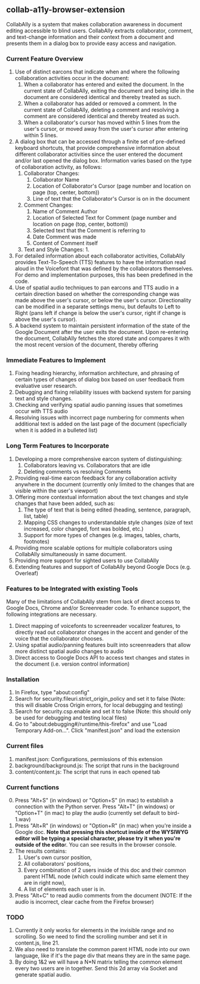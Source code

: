 ## collab-a11y-browser-extension

CollabAlly is a system that makes collaboration awareness in document editing accessible to blind users. CollabAlly extracts collaborator, comment, and text-change information and their context from a document and presents them in a dialog box to provide easy access and navigation.

### Current Feature Overview
1. Use of distinct earcons that indicate when and where the following collaboration activities occur in the document:
    1. When a collaborator has entered and exited the document. In the current state of CollabAlly, exiting the document and being idle in the document are considered identical and thereby treated as such.
    2. When a collaborator has added or removed a comment. In the current state of CollabAlly, deleting a comment and resolving a comment are considered identical and thereby treated as such.
    3. When a collaborator's cursor has moved within 5 lines from the user's cursor, or moved away from the user's cursor after entering within 5 lines.
2. A dialog box that can be accessed through a finite set of pre-defined keyboard shortcuts, that provide comprehensive information about different collaborator activities since the user entered the document and/or last opened the dialog box. Information varies based on the type of collaboration activity, as follows:
    1. Collaborator Changes:
        1. Collaborator Name
        2. Location of Collaborator's Cursor (page number and location on page (top, center, bottom))
        3. Line of text that the Collaborator's Cursor is on in the document
    2. Comment Changes:
        1. Name of Comment Author
        2. Location of Selected Text for Comment (page number and location on page (top, center, bottom))
        3. Selected text that the Comment is referring to
        4. Date Comment was made
        5. Content of Comment itself
    3. Text and Style Changes:
        1. 
3. For detailed information about each collaborator activities, CollabAlly provides Text-To-Speech (TTS) features to have the information read aloud in the Voicefont that was defined by the collaborators themselves. For demo and implementation purposes, this has been predefined in the code. 
4. Use of spatial audio techniques to pan earcons and TTS audio in a certain direction based on whether the corresponding change was made above the user's cursor, or below the user's cursor. Directionality can be modified in a separate settings menu, but defaults to Left to Right (pans left if change is below the user's cursor, right if change is above the user's cursor).
5. A backend system to maintain persistent information of the state of the Google Document after the user exits the document. Upon re-entering the document, CollabAlly fetches the stored state and compares it with the most recent version of the document, thereby offering 

### Immediate Features to Implement
1. Fixing heading hierarchy, information architecture, and phrasing of certain types of changes of dialog box based on user feedback from evaluative user research.
2. Debugging and fixing reliability issues with backend system for parsing text and style changes.
3. Checking and verifying spatial audio panning issues that sometimes occur with TTS audio
4. Resolving issues with incorrect page numbering for comments when additional text is added on the last page of the document (specficially when it is added in a bulleted list)

### Long Term Features to Incorporate
1. Developing a more comprehensive earcon system of distinguishing:
    1. Collaborators leaving vs. Collaborators that are idle
    2. Deleting comments vs resolving Comments
2. Providing real-time earcon feedback for any collaboration activity anywhere in the document (currently only limited to the changes that are visible within the user's viewport)
3. Offering more contextual information about the text changes and style changes that have been added, such as:
    1. The type of text that is being edited (heading, sentence, paragraph, list, table)
    2. Mapping CSS changes to understandable style changes (size of text increased, color changed, font was bolded, etc.)
    3. Support for more types of changes (e.g. images, tables, charts, footnotes)
4. Providing more scalable options for multiple collaborators using CollabAlly simultaneously in same document.
5. Providing more support for sighted users to use CollabAlly
6. Extending features and support of CollabAlly beyond Google Docs (e.g. Overleaf)

### Features to be Integrated with existing Tools
Many of the limitations of CollabAlly stem from lack of direct access to Google Docs, Chrome and/or Screenreader code. To enhance support, the following integrations are necessary.
1. Direct mapping of voicefonts to screenreader vocalizer features, to directly read out collaborator changes in the accent and gender of the voice that the collaborator chooses. 
2. Using spatial audio/panning features built into screenreaders that allow more distinct spatial audio changes to audio
3. Direct access to Google Docs API to access text changes and states in the document (i.e. version control information)

### Installation
1. In Firefox, type "about:config"
2. Search for security.fileuri.strict_origin_policy and set it to false (Note: this will disable Cross Origin errors, for local debugging and testing)
3. Search for security.csp.enable and set it to false (Note: this should only be used for debugging and testing local files)
4. Go to "about:debugging#/runtime/this-firefox" and use "Load Temporary Add-on...". Click "manifest.json" and load the extension

### Current files

1. manifest.json: Configurations, permissions of this extension
2. background/background.js: The script that runs in the background
3. content/content.js: The script that runs in each opened tab

### Current functions

0. Press "Alt+S" (in windows) or "Option+S" (in mac) to establish a connection with the Python server. Press "Alt+T" (in windows) or "Option+T" (in mac) to play the audio (currently set default to bird-1.wav)
1. Press "Alt+R" (in windows) or "Option+R" (in mac) when you're inside a Google doc. **Note that pressing this shortcut inside of the WYSIWYG editor will be typing a special character, please try it when you're outside of the edito**r. You can see results in the browser console.
2. The results contains: 
    1. User's own cursor position, 
    2. All collaborators' positions, 
    3. Every combination of 2 users inside of this doc and their common parent HTML node (which could indicate which same element they are in right now), 
    4. A list of elements each user is in.
3. Press "Alt+C" to read audio comments from the document (NOTE: If the audio is incorrect, clear cache from the Firefox browser)
    

### TODO
1. Currently it only works for elements in the invisible range and no scrolling. So we need to find the scrolling number and set it in content.js, line 21.
2. We also need to translate the common parent HTML node into our own language, like if it's the page div that means they are in the same page.
3. By doing 1&2 we will have a N*N matrix telling the common element every two users are in together. Send this 2d array via Socket and generate spatial audio.
